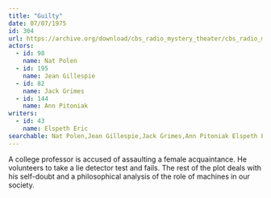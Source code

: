 ```yaml
---
title: "Guilty"
date: 07/07/1975
id: 304
url: https://archive.org/download/cbs_radio_mystery_theater/cbs_radio_mystery_theater-0301-0350.zip/cbs_radio_mystery_theater-0301-0350%2Fcbsrmt_0304_guilty.mp3
actors:  
  - id: 98
    name: Nat Polen  
  - id: 195
    name: Jean Gillespie  
  - id: 82
    name: Jack Grimes  
  - id: 144
    name: Ann Pitoniak
writers:  
  - id: 43
    name: Elspeth Eric
searchable: Nat Polen,Jean Gillespie,Jack Grimes,Ann Pitoniak Elspeth Eric
---
```

A college professor is accused of assaulting a female acquaintance. He volunteers to take a lie detector test and fails. The rest of the plot deals with his self-doubt and a philosophical analysis of the role of machines in our society.